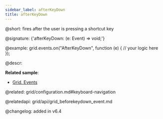 ```yaml
---
sidebar_label: afterKeyDown
title: afterKeyDown
---          
```


@short: fires after the user is pressing a shortcut key

@signature: {'afterKeyDown: (e: Event) => void;'}

<!-- @params:

- e		KeyboardEvent		a native KeyboardEvent object -->

@example:
grid.events.on("AfterKeyDown", function (e) {
    // your logic here
});



@descr:

**Related sample**:
- [Grid. Events](https://snippet.dhtmlx.com/9zeyp4ds)

@related: grid/configuration.md#keyboard-navigation

@relatedapi: grid/api/grid_beforekeydown_event.md

@changelog: added in v6.4
